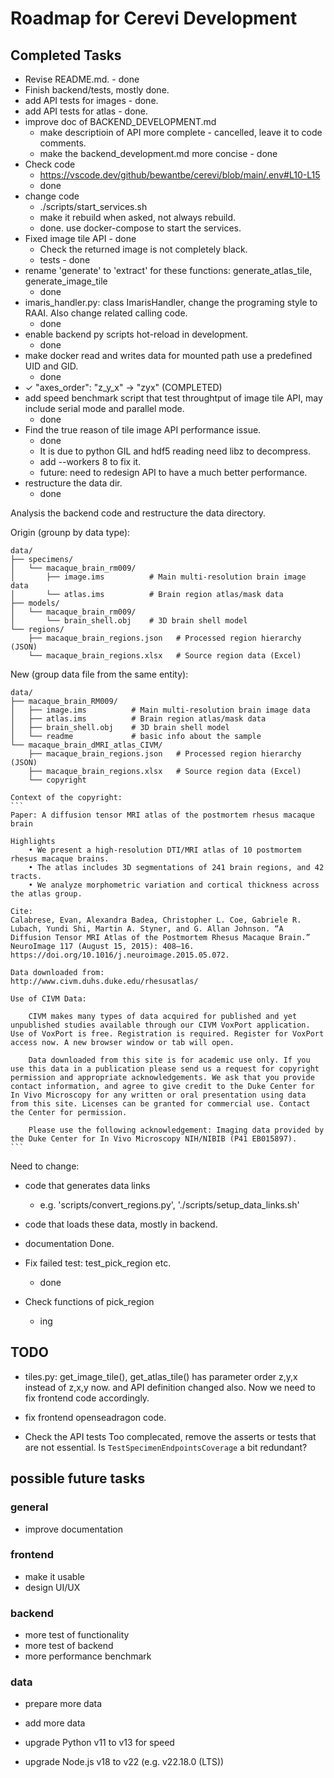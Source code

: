 # Roadmap for Cerevi Development

## Completed Tasks

* Revise README.md. - done
* Finish backend/tests, mostly done.
* add API tests for images - done.
* add API tests for atlas - done.
* improve doc of BACKEND_DEVELOPMENT.md
  - make descriptioin of API more complete - cancelled, leave it to code comments.
  - make the backend_development.md more concise - done
* Check code
  - https://vscode.dev/github/bewantbe/cerevi/blob/main/.env#L10-L15
  - done
* change code
  - ./scripts/start_services.sh
  - make it rebuild when asked, not always rebuild.
  - done. use docker-compose to start the services.
* Fixed image tile API - done
  - Check the returned image is not completely black.
  - tests - done
* rename 'generate' to 'extract' for these functions:
  generate_atlas_tile, generate_image_tile
  - done
* imaris_handler.py: class ImarisHandler, change the programing style to RAAI. Also change related calling code.
  - done
* enable backend py scripts hot-reload in development.
  - done
* make docker read and writes data for mounted path use a predefined UID and GID.
  - done
* ✓ "axes_order": "z_y_x" -> "zyx" (COMPLETED)
* add speed benchmark script that test throughtput of image tile API, may include serial mode and parallel mode.
  - done
* Find the true reason of tile image API performance issue.
  - done
  - It is due to python GIL and hdf5 reading need libz to decompress.
  - add --workers 8 to fix it.
  - future: need to redesign API to have a much better performance.
* restructure the data dir.
  - done

Analysis the backend code and restructure the data directory.

Origin (grounp by data type):

    data/
    ├── specimens/
    │   └── macaque_brain_rm009/
    │       ├── image.ims          # Main multi-resolution brain image data
    │       └── atlas.ims          # Brain region atlas/mask data
    ├── models/
    │   └── macaque_brain_rm009/
    │       └── brain_shell.obj    # 3D brain shell model
    └── regions/
        ├── macaque_brain_regions.json   # Processed region hierarchy (JSON)
        └── macaque_brain_regions.xlsx   # Source region data (Excel)

New (group data file from the same entity):

    data/
    ├── macaque_brain_RM009/
    │   ├── image.ims          # Main multi-resolution brain image data
    │   ├── atlas.ims          # Brain region atlas/mask data
    │   ├── brain_shell.obj    # 3D brain shell model
    │   └── readme             # basic info about the sample
    └── macaque_brain_dMRI_atlas_CIVM/
        ├── macaque_brain_regions.json   # Processed region hierarchy (JSON)
        ├── macaque_brain_regions.xlsx   # Source region data (Excel)
        └── copyright
    
    Context of the copyright:
    ```
    Paper: A diffusion tensor MRI atlas of the postmortem rhesus macaque brain

    Highlights
        • We present a high-resolution DTI/MRI atlas of 10 postmortem rhesus macaque brains.
        • The atlas includes 3D segmentations of 241 brain regions, and 42 tracts.
        • We analyze morphometric variation and cortical thickness across the atlas group.

    Cite:
    Calabrese, Evan, Alexandra Badea, Christopher L. Coe, Gabriele R. Lubach, Yundi Shi, Martin A. Styner, and G. Allan Johnson. “A Diffusion Tensor MRI Atlas of the Postmortem Rhesus Macaque Brain.” NeuroImage 117 (August 15, 2015): 408–16. https://doi.org/10.1016/j.neuroimage.2015.05.072.

    Data downloaded from:
    http://www.civm.duhs.duke.edu/rhesusatlas/

    Use of CIVM Data:

        CIVM makes many types of data acquired for published and yet unpublished studies available through our CIVM VoxPort application. Use of VoxPort is free. Registration is required. Register for VoxPort access now. A new browser window or tab will open.

        Data downloaded from this site is for academic use only. If you use this data in a publication please send us a request for copyright permission and appropriate acknowledgements. We ask that you provide contact information, and agree to give credit to the Duke Center for In Vivo Microscopy for any written or oral presentation using data from this site. Licenses can be granted for commercial use. Contact the Center for permission.

        Please use the following acknowledgement: Imaging data provided by the Duke Center for In Vivo Microscopy NIH/NIBIB (P41 EB015897).
    ```


Need to change:
  * code that generates data links
    - e.g. 'scripts/convert_regions.py', './scripts/setup_data_links.sh'
  * code that loads these data, mostly in backend.
  * documentation
Done.

* Fix failed test: test_pick_region etc.
  - done
* Check functions of pick_region
  - ing


## TODO

* tiles.py: get_image_tile(), get_atlas_tile() has parameter order z,y,x instead of z,x,y now. and API definition changed also. Now we need to fix frontend code accordingly.

* fix frontend openseadragon code.

* Check the API tests
    Too complecated, remove the asserts or tests that are not essential.
    Is `TestSpecimenEndpointsCoverage` a bit redundant?

## possible future tasks

### general
* improve documentation

### frontend
* make it usable
* design UI/UX

### backend
* more test of functionality
* more test of backend
* more performance benchmark

### data
* prepare more data
* add more data

* upgrade Python v11 to v13 for speed
* upgrade Node.js v18 to v22 (e.g. v22.18.0 (LTS))
